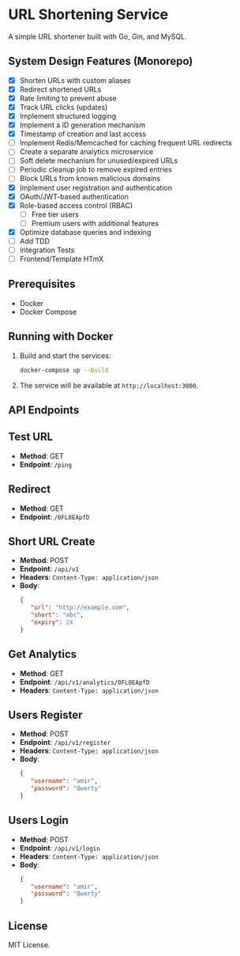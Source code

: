 # URL Shortening Service

A simple URL shortener built with Go, Gin, and MySQL.

## System Design Features (Monorepo)
- [x] Shorten URLs with custom aliases
- [x] Redirect shortened URLs
- [x] Rate limiting to prevent abuse
- [x] Track URL clicks (updates)
- [x] Implement structured logging
- [x] Implement a ID generation mechanism 
- [x] Timestamp of creation and last access
- [ ] Implement Redis/Memcached for caching frequent URL redirects
- [ ] Create a separate analytics microservice
- [ ] Soft delete mechanism for unused/expired URLs
- [ ] Periodic cleanup job to remove expired entries
- [ ] Block URLs from known malicious domains
- [x] Implement user registration and authentication
- [x] OAuth/JWT-based authentication
- [x] Role-based access control (RBAC)
  - [ ] Free tier users
  - [ ] Premium users with additional features
- [x] Optimize database queries and indexing
- [ ] Add TDD 
- [ ] Integration Tests
- [ ] Frontend/Template HTmX

## Prerequisites
- Docker
- Docker Compose

## Running with Docker

1. Build and start the services:
   ```sh
   docker-compose up --build
   ```
2. The service will be available at `http://localhost:3000`.

## API Endpoints

## Test URL
- **Method**: GET  
- **Endpoint**: `/ping`

## Redirect
- **Method**: GET  
- **Endpoint**: `/0FL0EApfD`

## Short URL Create
- **Method**: POST  
- **Endpoint**: `/api/v1`  
- **Headers**: `Content-Type: application/json`  
- **Body**:
  ```json
  {
     "url": "http://example.com",
     "short": "abc",
     "expiry": 24
  }
  ```

## Get Analytics
- **Method**: GET  
- **Endpoint**: `/api/v1/analytics/0FL0EApfD`  
- **Headers**: `Content-Type: application/json`

## Users Register
- **Method**: POST  
- **Endpoint**: `/api/v1/register`  
- **Headers**: `Content-Type: application/json`  
- **Body**:
  ```json
  {
     "username": "amir",
     "password": "Qwerty"
  }
  ```

## Users Login
- **Method**: POST  
- **Endpoint**: `/api/v1/login`  
- **Headers**: `Content-Type: application/json`  
- **Body**:
  ```json
  {
     "username": "amir",
     "password": "Qwerty"
  }
  ```


## License
MIT License.
